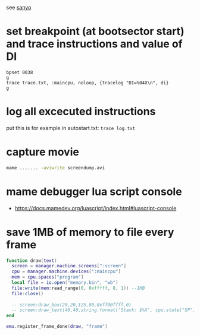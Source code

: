 see [sanyo](/sanyo)

# set breakpoint (at bootsector start) and trace instructions and value of DI
```
bpset 0038
g
trace trace.txt, :maincpu, noloop, {tracelog "DI=%04X\n", di}
g
```

# log all excecuted instructions
put this is for example in autostart.txt: `trace log.txt`

# capture movie
```bash
mame ....... -aviwrite screendump.avi
```

# mame debugger lua script console
* https://docs.mamedev.org/luascript/index.html#luascript-console

# save 1MB of memory to file every frame
```lua
function draw(text)
  screen = manager.machine.screens[":screen"]
  cpu = manager.machine.devices[":maincpu"]
  mem = cpu.spaces["program"]
  local file = io.open("memory.bin", "wb")
  file:write(mem:read_range(0, 0xfffff, 8, 1)) --1MB
  file:close()
  
  -- screen:draw_box(20,20,125,80,0xff00ffff,0)
  -- screen:draw_text(40,40,string.format('Stack: $%X', cpu.state["SP"].value))
end

emu.register_frame_done(draw, "frame")
```
